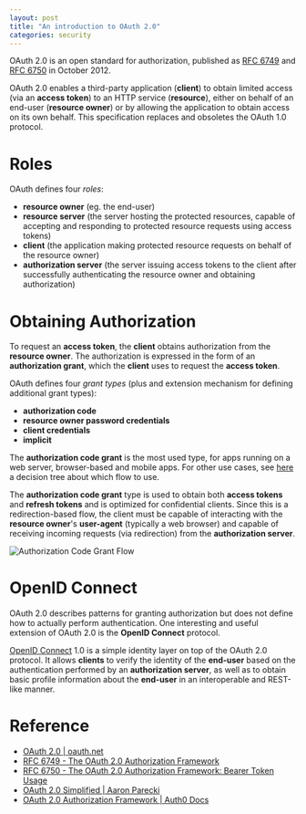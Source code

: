```yaml
---
layout: post
title: "An introduction to OAuth 2.0"
categories: security
---
```


OAuth 2.0 is an open standard for authorization, published as [RFC 6749](https://tools.ietf.org/html/rfc6749) and [RFC 6750](https://tools.ietf.org/html/rfc6750) in October 2012.

OAuth 2.0 enables a third-party application (**client**) to obtain limited access (via an **access token**) to an HTTP service (**resource**), either on behalf of an end-user (**resource owner**) or by allowing the application to obtain access on its own behalf. This specification replaces and obsoletes the OAuth 1.0 protocol.

# Roles

OAuth defines four *roles*:
- **resource owner** (eg. the end-user)
- **resource server** (the server hosting the protected resources, capable of accepting and responding to protected resource requests using access tokens)
- **client** (the application making protected resource requests on behalf of the resource owner)
- **authorization server** (the server issuing access tokens to the client after successfully authenticating the resource owner and obtaining authorization)

# Obtaining Authorization

To request an **access token**, the **client** obtains authorization from the **resource owner**. The authorization is expressed in the form of an **authorization grant**, which the **client** uses to request the **access token**.

OAuth defines four *grant types* (plus and extension mechanism for defining additional grant types):
- **authorization code**
- **resource owner password credentials**
- **client credentials**
- **implicit**

The **authorization code grant** is the most used type, for apps running on a web server, browser-based and mobile apps. For other use cases, see [here](https://auth0.com/docs/api-auth/which-oauth-flow-to-use) a decision tree about which flow to use.

The **authorization code grant** type is used to obtain both **access tokens** and **refresh tokens** and is optimized for confidential clients. Since this is a redirection-based flow, the client must be capable of interacting with the **resource owner**'s **user-agent** (typically a web browser) and capable of receiving incoming requests (via redirection) from the **authorization server**.

![Authorization Code Grant Flow](https://www.websequencediagrams.com/cgi-bin/cdraw?lz=dGl0bGUgQXV0aG9yaXphdGlvbiBDb2RlIEdyYW50IEZsb3cKCnBhcnRpY2lwYW50ICJSZXNvdXJjZSBPd25lciIgYXMgUk8AFQ5DbGllbnQAFgVDAC8OAFsOU2VydgA8B0FTAE8XABkLUlMKCkMtPitBUzoAgR4UUmVxdWVzdApSTy0-QVM6IExvZ2luICYgQ29uc2VudApBUy0tPj4tQwAmF3Nwb25zZQBYCUV4Y2hhbmdlAIIIBmZvciBBY2Nlc3MgVG9rZW4AQQwADAsgWysgUmVmcmVzaAAiBl0KbG9vcACBMQVSUzogAIIzCQCBJQcgd2l0aABLDlIAgR0JACILAIEWBgAoBkRhdGEKZW5kCg&s=modern-blue)

# OpenID Connect

OAuth 2.0 describes patterns for granting authorization but does not define how to actually perform authentication. One interesting and useful extension of OAuth 2.0 is the **OpenID Connect** protocol.

[OpenID Connect](http://openid.net/connect/) 1.0 is a simple identity layer on top of the OAuth 2.0 protocol. It allows **clients** to verify the identity of the **end-user** based on the authentication performed by an **authorization server**, as well as to obtain basic profile information about the **end-user** in an interoperable and REST-like manner.

# Reference

- [OAuth 2.0 \| oauth.net](https://oauth.net/2/)
- [RFC 6749 - The OAuth 2.0 Authorization Framework](https://tools.ietf.org/html/rfc6749)
- [RFC 6750 - The OAuth 2.0 Authorization Framework: Bearer Token Usage](https://tools.ietf.org/html/rfc6750)
- [OAuth 2.0 Simplified \| Aaron Parecki](https://aaronparecki.com/oauth-2-simplified/)
- [OAuth 2.0 Authorization Framework \| Auth0 Docs](https://auth0.com/docs/protocols/oauth2)
